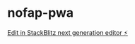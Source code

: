 # nofap-pwa

[Edit in StackBlitz next generation editor ⚡️](https://stackblitz.com/~/github.com/damien-mathieu1/nofap-pwa)